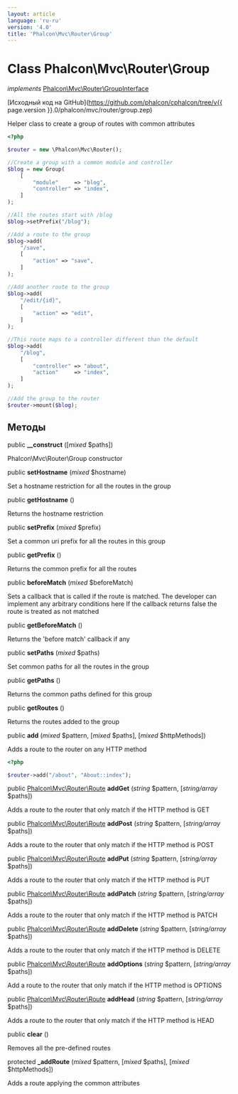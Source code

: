 ```yaml
---
layout: article
language: 'ru-ru'
version: '4.0'
title: 'Phalcon\Mvc\Router\Group'
---
```

# Class **Phalcon\Mvc\Router\Group**

*implements* [Phalcon\Mvc\Router\GroupInterface](Phalcon_Mvc_Router_GroupInterface)

[Исходный код на GitHub](https://github.com/phalcon/cphalcon/tree/v{{ page.version }}.0/phalcon/mvc/router/group.zep)

Helper class to create a group of routes with common attributes

```php
<?php

$router = new \Phalcon\Mvc\Router();

//Create a group with a common module and controller
$blog = new Group(
    [
        "module"     => "blog",
        "controller" => "index",
    ]
);

//All the routes start with /blog
$blog->setPrefix("/blog");

//Add a route to the group
$blog->add(
    "/save",
    [
        "action" => "save",
    ]
);

//Add another route to the group
$blog->add(
    "/edit/{id}",
    [
        "action" => "edit",
    ]
);

//This route maps to a controller different than the default
$blog->add(
    "/blog",
    [
        "controller" => "about",
        "action"     => "index",
    ]
);

//Add the group to the router
$router->mount($blog);

```

## Методы

public **__construct** ([*mixed* $paths])

Phalcon\Mvc\Router\Group constructor

public **setHostname** (*mixed* $hostname)

Set a hostname restriction for all the routes in the group

public **getHostname** ()

Returns the hostname restriction

public **setPrefix** (*mixed* $prefix)

Set a common uri prefix for all the routes in this group

public **getPrefix** ()

Returns the common prefix for all the routes

public **beforeMatch** (*mixed* $beforeMatch)

Sets a callback that is called if the route is matched. The developer can implement any arbitrary conditions here If the callback returns false the route is treated as not matched

public **getBeforeMatch** ()

Returns the 'before match' callback if any

public **setPaths** (*mixed* $paths)

Set common paths for all the routes in the group

public **getPaths** ()

Returns the common paths defined for this group

public **getRoutes** ()

Returns the routes added to the group

public **add** (*mixed* $pattern, [*mixed* $paths], [*mixed* $httpMethods])

Adds a route to the router on any HTTP method

```php
<?php

$router->add("/about", "About::index");

```

public [Phalcon\Mvc\Router\Route](Phalcon_Mvc_Router_Route) **addGet** (*string* $pattern, [*string/array* $paths])

Adds a route to the router that only match if the HTTP method is GET

public [Phalcon\Mvc\Router\Route](Phalcon_Mvc_Router_Route) **addPost** (*string* $pattern, [*string/array* $paths])

Adds a route to the router that only match if the HTTP method is POST

public [Phalcon\Mvc\Router\Route](Phalcon_Mvc_Router_Route) **addPut** (*string* $pattern, [*string/array* $paths])

Adds a route to the router that only match if the HTTP method is PUT

public [Phalcon\Mvc\Router\Route](Phalcon_Mvc_Router_Route) **addPatch** (*string* $pattern, [*string/array* $paths])

Adds a route to the router that only match if the HTTP method is PATCH

public [Phalcon\Mvc\Router\Route](Phalcon_Mvc_Router_Route) **addDelete** (*string* $pattern, [*string/array* $paths])

Adds a route to the router that only match if the HTTP method is DELETE

public [Phalcon\Mvc\Router\Route](Phalcon_Mvc_Router_Route) **addOptions** (*string* $pattern, [*string/array* $paths])

Add a route to the router that only match if the HTTP method is OPTIONS

public [Phalcon\Mvc\Router\Route](Phalcon_Mvc_Router_Route) **addHead** (*string* $pattern, [*string/array* $paths])

Adds a route to the router that only match if the HTTP method is HEAD

public **clear** ()

Removes all the pre-defined routes

protected **_addRoute** (*mixed* $pattern, [*mixed* $paths], [*mixed* $httpMethods])

Adds a route applying the common attributes